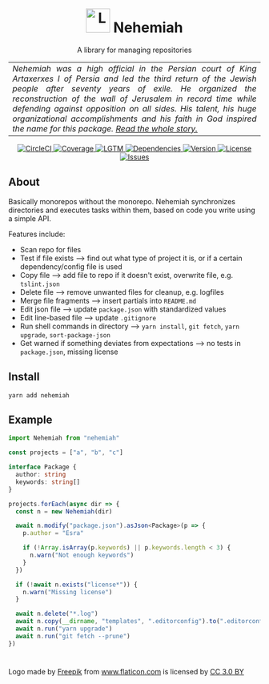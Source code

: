 <h1 align="center">
  <img alt="Logo" src="https://image.flaticon.com/icons/svg/1070/1070261.svg" height="48">
  Nehemiah
</h1>

<p align="center">
  A library for managing repositories
</p>

<table>
  <tr>
    <td align="justify">
      <i>
        Nehemiah was a high official in the Persian court of King Artaxerxes I of Persia and led the third return of the Jewish people after seventy years of exile. He organized the reconstruction of the wall of Jerusalem in record time while defending against opposition on all sides. His talent, his huge organizational accomplishments and his faith in God inspired the name for this package.
        <a href="https://en.wikipedia.org/wiki/Nehemiah">Read the whole story.</a>
      </i>
    </td>
  </tr>
</table>

<p align="center">
  <a href="https://circleci.com/gh/n4bb12/workflows/nehemiah">
    <img alt="CircleCI" src="https://flat.badgen.net/circleci/github/n4bb12/nehemiah?icon=circleci">
  </a>
  <a href="https://codecov.io/github/n4bb12/nehemiah">
    <img alt="Coverage" src="https://flat.badgen.net/codecov/c/github/n4bb12/nehemiah?icon=codecov">
  </a>
  <a href="https://lgtm.com/projects/g/n4bb12/nehemiah/alerts">
    <img alt="LGTM" src="https://flat.badgen.net/lgtm/alerts/g/n4bb12/nehemiah?icon=lgtm">
  </a>
  <a href="https://david-dm.org/n4bb12/nehemiah">
    <img alt="Dependencies" src="https://flat.badgen.net/david/dep/n4bb12/nehemiah?icon=npm">
  </a>
  <a href="https://www.npmjs.com/package/nehemiah">
    <img alt="Version" src="https://flat.badgen.net/npm/v/nehemiah?icon=npm">
  </a>
  <a href="https://raw.githubusercontent.com/n4bb12/nehemiah/master/LICENSE">
    <img alt="License" src="https://flat.badgen.net/github/license/n4bb12/nehemiah?icon=github">
  </a>
  <a href="https://github.com/n4bb12/nehemiah/issues/new/choose">
    <img alt="Issues" src="https://flat.badgen.net/badge/github/create issue/pink?icon=github">
  </a>
</p>

## About

Basically monorepos without the monorepo.
Nehemiah synchronizes directories and executes tasks within them, based on code you write using a simple API.

Features include:

- Scan repo for files
- Test if file exists --> find out what type of project it is, or if a certain dependency/config file is used
- Copy file --> add file to repo if it doesn't exist, overwrite file, e.g. `tslint.json`
- Delete file --> remove unwanted files for cleanup, e.g. logfiles
- Merge file fragments --> insert partials into `README.md`
- Edit json file --> update `package.json` with standardized values
- Edit line-based file --> update `.gitignore`
- Run shell commands in directory --> `yarn install`, `git fetch`, `yarn upgrade`, `sort-package-json`
- Get warned if something deviates from expectations --> no tests in `package.json`, missing license


## Install

```
yarn add nehemiah
```

## Example

```ts
import Nehemiah from "nehemiah"

const projects = ["a", "b", "c"]

interface Package {
  author: string
  keywords: string[]
}

projects.forEach(async dir => {
  const n = new Nehemiah(dir)

  await n.modify("package.json").asJson<Package>(p => {
    p.author = "Esra"

    if (!Array.isArray(p.keywords) || p.keywords.length < 3) {
      n.warn("Not enough keywords")
    }
  })

  if (!await n.exists("license*")) {
    n.warn("Missing license")
  }

  await n.delete("*.log")
  await n.copy(__dirname, "templates", ".editorconfig").to(".editorconfig")
  await n.run("yarn upgrade")
  await n.run("git fetch --prune")
})

```

#

<div>Logo made by <a href="http://www.freepik.com" title="Freepik">Freepik</a> from <a href="https://www.flaticon.com/free-icon/divide_1070261" title="Flaticon">www.flaticon.com</a> is licensed by <a href="http://creativecommons.org/licenses/by/3.0/" title="Creative Commons BY 3.0" target="_blank">CC 3.0 BY</a></div>
